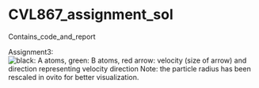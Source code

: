 # CVL867_assignment_sol
Contains_code_and_report

Assignment3:
![ black: A atoms, green: B atoms, red arrow: velocity (size of arrow)
and direction representing velocity direction Note: the particle radius has been rescaled in ovito for
better visualization.](Assignment_3_sol/md.gif)
